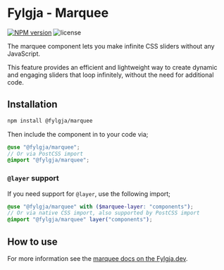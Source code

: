 # Fylgja - Marquee

[![NPM version](https://img.shields.io/npm/v/@fylgja/marquee)](https://www.npmjs.org/package/@fylgja/marquee)
![license](https://img.shields.io/github/license/fylgja/fylgja)

The marquee component lets you make infinite CSS sliders without any JavaScript.

This feature provides an efficient and lightweight way to create dynamic and engaging sliders that loop infinitely,
without the need for additional code.

## Installation

```bash
npm install @fylgja/marquee
```

Then include the component in to your code via;

```scss
@use "@fylgja/marquee";
// Or via PostCSS import
@import "@fylgja/marquee";
```

### `@layer` support

If you need support for `@layer`,
use the following import;

```scss
@use "@fylgja/marquee" with ($marquee-layer: "components");
// Or via native CSS import, also supported by PostCSS import
@import "@fylgja/marquee" layer("components");
```

## How to use

For more information see the [marquee docs on the Fylgja.dev](https://fylgja.dev/components/marquee/).
